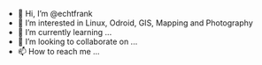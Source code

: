- 👋 Hi, I’m @echtfrank
- 👀 I’m interested in Linux, Odroid, GIS, Mapping and Photography
- 🌱 I’m currently learning ...
- 💞️ I’m looking to collaborate on ...
- 📫 How to reach me ...

<!---
echtfrank/echtfrank is a ✨ special ✨ repository because its `README.md` (this file) appears on your GitHub profile.
You can click the Preview link to take a look at your changes.
--->
